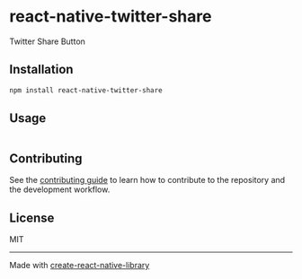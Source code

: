 # react-native-twitter-share

Twitter Share Button

## Installation

```sh
npm install react-native-twitter-share
```

## Usage

```js

```

## Contributing

See the [contributing guide](CONTRIBUTING.md) to learn how to contribute to the repository and the development workflow.

## License

MIT

---

Made with [create-react-native-library](https://github.com/callstack/react-native-builder-bob)
